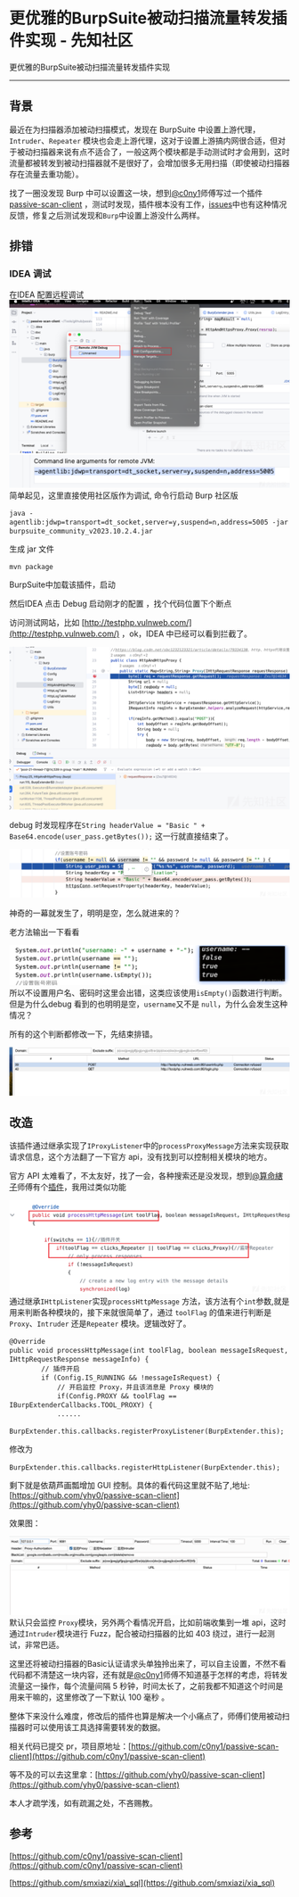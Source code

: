 

# 更优雅的BurpSuite被动扫描流量转发插件实现 - 先知社区

更优雅的BurpSuite被动扫描流量转发插件实现

- - -

## 背景

最近在为扫描器添加被动扫描模式，发现在 BurpSuite 中设置上游代理，`Intruder`、`Repeater` 模块也会走上游代理，这对于设置上游搞内网很合适，但对于被动扫描器来说有点不适合了，一般这两个模块都是手动测试时才会用到，这时流量都被转发到被动扫描器就不是很好了，会增加很多无用扫描（即使被动扫描器存在流量去重功能）。

找了一圈没发现 Burp 中可以设置这一块，想到[@c0ny1](https://github.com/c0ny1)师傅写过一个插件 [passive-scan-client](https://github.com/c0ny1/passive-scan-client) ，测试时发现，插件根本没有工作，[issues](https://github.com/c0ny1/passive-scan-client/issues)中也有这种情况反馈，修复之后测试发现和`Burp`中设置上游没什么两样。

## 排错

### IDEA 调试

在IDEA 配置远程调试  
[![](assets/1699929674-fd3f1f1d440af57b639712dd75543c03.png)](https://xzfile.aliyuncs.com/media/upload/picture/20231109004533-3c3a3684-7e56-1.png)  
[![](assets/1699929674-ac9f2362697644e23c3056da0bcaebd5.png)](https://xzfile.aliyuncs.com/media/upload/picture/20231109004543-422281b4-7e56-1.png)  
简单起见，这里直接使用社区版作为调试, 命令行启动 Burp 社区版

```plain
java -agentlib:jdwp=transport=dt_socket,server=y,suspend=n,address=5005 -jar burpsuite_community_v2023.10.2.4.jar
```

生成 jar 文件

```plain
mvn package
```

BurpSuite中加载该插件，启动

然后IDEA 点击 Debug 启动刚才的配置 ，找个代码位置下个断点

访问测试网站，比如 [http://testphp.vulnweb.com/](http://testphp.vulnweb.com/) ，ok，IDEA 中已经可以看到拦截了。

[![](assets/1699929674-97ff582a897d94639bc5595dbd0acf23.png)](https://xzfile.aliyuncs.com/media/upload/picture/20231109004832-a68c586e-7e56-1.png)

debug 时发现程序在`String headerValue = "Basic " + Base64.encode(user_pass.getBytes());` 这一行就直接结束了。

[![](assets/1699929674-0364d007c2ff9e7f3b0b9da1b6cb4aad.png)](https://xzfile.aliyuncs.com/media/upload/picture/20231109005016-e4f30b0c-7e56-1.png)

神奇的一幕就发生了，明明是空，怎么就进来的？

老方法输出一下看看

[![](assets/1699929674-b58cd385fedfbe019ca908d35634d2a4.png)](https://xzfile.aliyuncs.com/media/upload/picture/20231109005133-12a63aba-7e57-1.png)  
所以不设置用户名、密码时这里会出错，这类应该使用`isEmpty()`函数进行判断。但是为什么debug 看到的也明明是空，`username`又不是 `null`，为什么会发生这种情况？

所有的这个判断都修改一下，先结束排错。

[![](assets/1699929674-02dd1f7df61b0b8bd4fe7f582cd62956.png)](https://xzfile.aliyuncs.com/media/upload/picture/20231109005253-4276d326-7e57-1.png)

## 改造

该插件通过继承实现了`IProxyListener`中的`processProxyMessage`方法来实现获取请求信息，这个方法翻了一下官方 api，没有找到可以控制相关模块的地方。

官方 API 太难看了，不太友好，找了一会，各种搜索还是没发现，想到[@算命縖子](https://github.com/smxiazi)师傅有个[插件](https://github.com/smxiazi/xia_sql)，我用过类似功能

[![](assets/1699929674-a79bf6e705e1d5f4e698663482e75511.png)](https://xzfile.aliyuncs.com/media/upload/picture/20231109005347-6296cd82-7e57-1.png)  
通过继承`IHttpListener`实现`processHttpMessage` 方法，该方法有个`int`参数,就是用来判断各种模块的，接下来就很简单了，通过 `toolFlag` 的值来进行判断是`Proxy`、`Intruder` 还是`Repeater` 模块。逻辑改好了。

```plain
@Override
public void processHttpMessage(int toolFlag, boolean messageIsRequest, IHttpRequestResponse messageInfo) {
        // 插件开启
        if (Config.IS_RUNNING && !messageIsRequest) {
            // 开启监控 Proxy，并且该消息是 Proxy 模块的
            if(Config.PROXY && toolFlag == IBurpExtenderCallbacks.TOOL_PROXY) {
            ......
```

`BurpExtender.this.callbacks.registerProxyListener(BurpExtender.this);`

修改为

`BurpExtender.this.callbacks.registerHttpListener(BurpExtender.this);`

剩下就是依葫芦画瓢增加 GUI 控制。具体的看代码这里就不贴了,地址: [https://github.com/yhy0/passive-scan-client](https://github.com/yhy0/passive-scan-client)

效果图：

[![](assets/1699929674-936b594250145547718159f2085f2f8f.png)](https://xzfile.aliyuncs.com/media/upload/picture/20231109005405-6d3818b8-7e57-1.png)  
默认只会监控 `Proxy`模块，另外两个看情况开启，比如前端收集到一堆 api，这时通过`Intruder`模块进行 Fuzz，配合被动扫描器的比如 403 绕过，进行一起测试，非常巴适。

这里还将被动扫描器的Basic认证请求头单独拎出来了，可以自主设置，不然不看代码都不清楚这一块内容，还有就是[@c0ny1](https://github.com/c0ny1)师傅不知道基于怎样的考虑，将转发流量这一操作，每个流量间隔 5 秒钟，时间太长了，之前我都不知道这个时间是用来干嘛的，这里修改了一下默认 100 毫秒 。

整体下来没什么难度，修改后的插件也算是解决一个小痛点了，师傅们使用被动扫描器时可以使用该工具选择需要转发的数据。

相关代码已提交 pr，项目原地址：[https://github.com/c0ny1/passive-scan-client](https://github.com/c0ny1/passive-scan-client)

等不及的可以去这里拿：[https://github.com/yhy0/passive-scan-client](https://github.com/yhy0/passive-scan-client)

本人才疏学浅，如有疏漏之处，不吝赐教。

## 参考

[https://github.com/c0ny1/passive-scan-client](https://github.com/c0ny1/passive-scan-client)

[https://github.com/smxiazi/xia\_sql](https://github.com/smxiazi/xia_sql)
